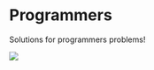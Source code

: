# Programmers
Solutions for programmers problems!

<p>

<img src = "https://user-images.githubusercontent.com/63603383/187090190-f716f7a4-b6ef-43fd-872c-4ded1fcea0ba.png"/>

</p>

